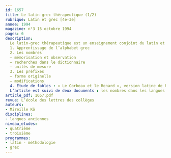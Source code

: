 ```yaml
---
id: 1657
title: Le latin-grec thérapeutique (1/2)
rubrique: Latin et grec [4e-3e]
annee: 1994
magazine: n°3 15 octobre 1994
pages: 6
description: 
  Le latin-grec thérapeutique est un enseignement conjoint du latin et du grec plus particulièrement destiné aux élèves en difficulté. Son but est surtout de les faire progresser en français, en leur donnant une formation linguistique théorique qui leur apportera les structures nécessaires à l’apprentissage de n’importe quelle langue.
  1. Apprentissage de l’alphabet grec
  2. Les nombres
  – mémorisation et observation
  – recherches dans le dictionnaire
  – unités de mesure
  3. Les préfixes
  – forme originelle
  – modifications
  4. Étude de fables : « Le Corbeau et le Renard », version latine de Phèdre, version grecque d’Ésope, version française de La Fontaine
  L’article est suivi de deux documents : les nombres dans les langues indo-européennes ; les préfixes latins et grecs.
article_pdf: 1657.pdf
revue: L’école des lettres des collèges
auteurs:
- Mireille Kô
disciplines:
- langues anciennes
niveau_etudes:
- quatrième
- troisième
programmes:
- latin - méthodologie
- grec
---
```

